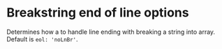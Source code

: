 # Breakstring end of line options

Determines how a to handle line ending with breaking a string into array.  
Default is `eol: 'noLnBr'`.  